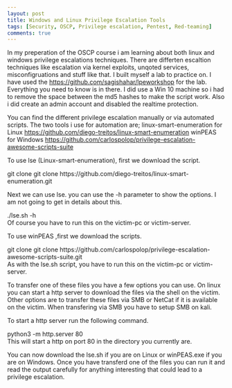 ```yaml
---
layout: post
title: Windows and Linux Privilege Escalation Tools
tags: [Security, OSCP, Privilege escalation, Pentest, Red-teaming]
comments: true
---
```


In my preperation of the OSCP course i am learning about both linux and windows privilege escalations techniques.
There are differten escaltion techniques like escalation via kernel exploits, unqoted services, misconfigruations and stuff like that.
I built myself a lab to practice on. I have used the <https://github.com/sagishahar/lpeworkshop> for the lab. Everything you need to know is in there. I did use a Win 10 machine so i had to remove the space between the md5 hashes to make the script work. Also i did create an admin account and disabled the realtime protection.

You can find the different privilege escalation manually or via automated scripts.
The two tools i use for automation are;
linux-smart-enumeration for Linux <https://github.com/diego-treitos/linux-smart-enumeration>
winPEAS for Windows <https://github.com/carlospolop/privilege-escalation-awesome-scripts-suite>

To use lse (Linux-smart-enumeration), first we download the script. 
<div class="alert-info">git clone git clone https://github.com/diego-treitos/linux-smart-enumeration.git
</div>

Next we can use lse. you can use the -h parameter to show the options. I am not going to get in details about this.
<div class="alert-info">./lse.sh -h
</div>
Of course you have to run this on the victim-pc or victim-server.

To use winPEAS ,first we download the scripts.
<div class="alert-info">git clone git clone https://github.com/carlospolop/privilege-escalation-awesome-scripts-suite.git
</div>
As with the lse.sh script, you have to run this on the victim-pc or victim-server.

To transfer one of these files you have a few options you can use.
On linux you can start a http server to download the files via the shell on the victim.
Other options are to transfer these files via SMB or NetCat if it is available on the victim.
When transfering via SMB you have to setup SMB on kali.

To start a http server run the following command.
<div class="alert-info"> python3 -m http.server 80</div>
This will start a http on port 80 in the directory you currently are.

You can now download the lse.sh if you are on Linux or winPEAS.exe if you are on Windows.
Once you have transferd one of the files you can run it and read the output carefully for anything interesting that could lead to a privilege escalation.
